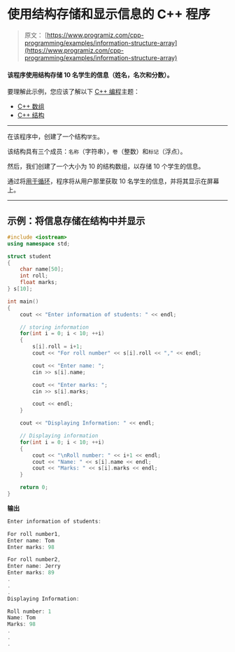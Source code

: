 # 使用结构存储和显示信息的 C++ 程序

> 原文： [https://www.programiz.com/cpp-programming/examples/information-structure-array](https://www.programiz.com/cpp-programming/examples/information-structure-array)

#### 该程序使用结构存储 10 名学生的信息（姓名，名次和分数）。

要理解此示例，您应该了解以下 [C++ 编程](/cpp-programming "C++ tutorial")主题：

*   [C++ 数组](/cpp-programming/arrays)
*   [C++ 结构](/cpp-programming/structure)

* * *

在该程序中，创建了一个结构`学生`。

该结构具有三个成员：`名称`（字符串），`卷`（整数）和`标记`（浮点）。

然后，我们创建了一个大小为 10 的结构数组，以存储 10 个学生的信息。

通过将[用于循环](/cpp-programming/for-loop "C++ for loop")，程序将从用户那里获取 10 名学生的信息，并将其显示在屏幕上。

* * *

## 示例：将信息存储在结构中并显示

```cpp
#include <iostream>
using namespace std;

struct student
{
    char name[50];
    int roll;
    float marks;
} s[10];

int main()
{
    cout << "Enter information of students: " << endl;

    // storing information
    for(int i = 0; i < 10; ++i)
    {
        s[i].roll = i+1;
        cout << "For roll number" << s[i].roll << "," << endl;

        cout << "Enter name: ";
        cin >> s[i].name;

        cout << "Enter marks: ";
        cin >> s[i].marks;

        cout << endl;
    }

    cout << "Displaying Information: " << endl;

    // Displaying information
    for(int i = 0; i < 10; ++i)
    {
        cout << "\nRoll number: " << i+1 << endl;
        cout << "Name: " << s[i].name << endl;
        cout << "Marks: " << s[i].marks << endl;
    }

    return 0;
} 

```

**输出**

```cpp
Enter information of students: 

For roll number1,
Enter name: Tom
Enter marks: 98

For roll number2,
Enter name: Jerry
Enter marks: 89
.
.
.
Displaying Information:

Roll number: 1
Name: Tom
Marks: 98
.
.
. 
```